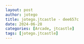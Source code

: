 ```yaml
---
layout: post
author: jotego
title: jotego.jtcastle - dee657c
date: 2024-06-28
categories: [Arcade, jtcastle]
tags: [jotego.jtcastle]
---
```


